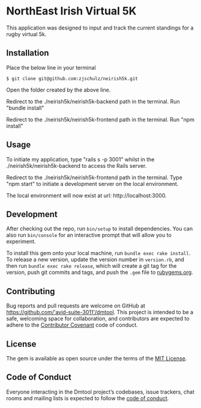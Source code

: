 # NorthEast Irish Virtual 5K

This application was designed to input and track the current standings for a rugby virtual 5k.

## Installation

Place the below line in your terminal

    $ git clone git@github.com:zjschulz/neirish5k.git

Open the folder created by the above line.

Redirect to the ./neirish5k/neirish5k-backend path in the terminal. Run "bundle install"

Redirect to the ./neirish5k/neirish5k-frontend path in the terminal. Run "npm install"

## Usage

To initiate my application, type "rails s -p 3001" whilst in the ./neirish5k/neirish5k-backend to access the Rails server.

Redirect to the ./neirish5k/neirish5k-frontend path in the terminal. Type "npm start" to initiate a development server on the local environment.

The local environment will now exist at url: http://localhost:3000.

## Development

After checking out the repo, run `bin/setup` to install dependencies. You can also run `bin/console` for an interactive prompt that will allow you to experiment.

To install this gem onto your local machine, run `bundle exec rake install`. To release a new version, update the version number in `version.rb`, and then run `bundle exec rake release`, which will create a git tag for the version, push git commits and tags, and push the `.gem` file to [rubygems.org](https://rubygems.org).

## Contributing

Bug reports and pull requests are welcome on GitHub at https://github.com/'avid-suite-3011'/dmtool. This project is intended to be a safe, welcoming space for collaboration, and contributors are expected to adhere to the [Contributor Covenant](http://contributor-covenant.org) code of conduct.

## License

The gem is available as open source under the terms of the [MIT License](https://opensource.org/licenses/MIT).

## Code of Conduct

Everyone interacting in the Dmtool project’s codebases, issue trackers, chat rooms and mailing lists is expected to follow the [code of conduct](https://github.com/'avid-suite-3011'/dmtool/blob/master/CODE_OF_CONDUCT.md).